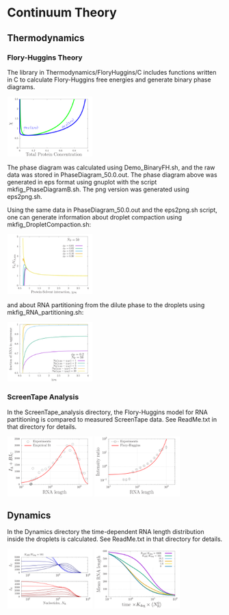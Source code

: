 # Continuum Theory

## Thermodynamics

### Flory-Huggins Theory

The library in Thermodynamics/FloryHuggins/C includes functions written in C to calculate Flory-Huggins free energies and generate binary phase diagrams.

<img src="Thermodynamics/FloryHuggins/C/Demo/Fig_PhaseDiagramB.png" alt="PhaseDiagram" width="200"/>

The phase diagram was calculated using Demo\_BinaryFH.sh, and the raw data was stored in PhaseDiagram_50.0.out. The phase diagram above was generated in eps format using gnuplot with the script mkfig\_PhaseDiagramB.sh. The png version was generated using eps2png.sh. 

Using the same data in PhaseDiagram_50.0.out and the eps2png.sh script, one can generate information about droplet compaction using mkfig\_DropletCompaction.sh:


<img src="Thermodynamics/FloryHuggins/C/Demo/Fig_DropletCompaction.png" alt="DropletCompaction" width="200"/>

and about RNA partitioning from the dilute phase to the droplets using  mkfig\_RNA\_partitioning.sh:

<img src="Thermodynamics/FloryHuggins/C/Demo/Fig_RNA_partitioning.png" alt="RNA_partitioning" width="200"/>

### ScreenTape Analysis

In the ScreenTape\_analysis directory, the Flory-Huggins model for RNA partitioning is compared to measured ScreenTape data. See ReadMe.txt in that directory for details.


<img src="Thermodynamics/ScreenTape_analysis/Fig_tot_conc.png" alt="fit" width="200"/>
<img src="Thermodynamics/ScreenTape_analysis/Fig_RNA_length_cutoff30.png" alt="distribution" width="200"/>




## Dynamics

In the Dynamics directory the time-dependent RNA length distribution inside the droplets is calculated. See ReadMe.txt in that directory for details.

<img src="Dynamics/Fig_Distr.png" alt="timedistribution" width="200"/>
<img src="Dynamics/Fig_SizeVsTime.png" alt="timelength" width="200"/>


